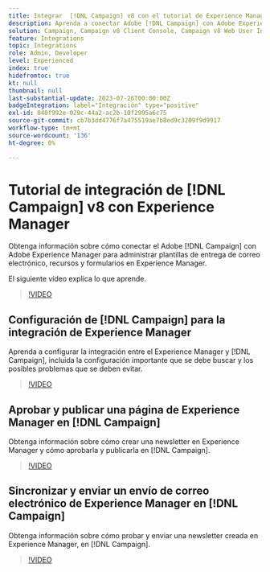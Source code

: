 ```yaml
---
title: Integrar  [!DNL Campaign] v8 con el tutorial de Experience Manager
description: Aprenda a conectar Adobe [!DNL Campaign] con Adobe Experience Manager para administrar plantillas de entrega de correo electrónico, recursos y formularios en Experience Manager.
solution: Campaign, Campaign v8 Client Console, Campaign v8 Web User Interface, Experience Manager
feature: Integrations
topic: Integrations
role: Admin, Developer
level: Experienced
index: true
hidefromtoc: true
kt: null
thumbnail: null
last-substantial-update: 2023-07-26T00:00:00Z
badgeIntegration: label="Integración" type="positive"
exl-id: 040f992e-029c-44a2-ac2b-10f2995a6c75
source-git-commit: cb7b3dd4776f7a475519ae7b8ed9c3209f9d9917
workflow-type: tm+mt
source-wordcount: '136'
ht-degree: 0%

---
```


# Tutorial de integración de [!DNL Campaign] v8 con Experience Manager

Obtenga información sobre cómo conectar el Adobe [!DNL Campaign] con Adobe Experience Manager para administrar plantillas de entrega de correo electrónico, recursos y formularios en Experience Manager.

El siguiente vídeo explica lo que aprende.

>[!VIDEO](https://video.tv.adobe.com/v/344272?quality=12&learn=on&captions=spa)

## Configuración de [!DNL Campaign] para la integración de Experience Manager

Aprenda a configurar la integración entre el Experience Manager y [!DNL Campaign], incluida la configuración importante que se debe buscar y los posibles problemas que se deben evitar.

>[!VIDEO](https://video.tv.adobe.com/v/3445899?quality=12&learn=on&captions=spa)

## Aprobar y publicar una página de Experience Manager en [!DNL Campaign]

Obtenga información sobre cómo crear una newsletter en Experience Manager y cómo aprobarla y publicarla en [!DNL Campaign].

>[!VIDEO](https://video.tv.adobe.com/v/3447574?quality=12&learn=on&captions=spa)

## Sincronizar y enviar un envío de correo electrónico de Experience Manager en [!DNL Campaign]

Obtenga información sobre cómo probar y enviar una newsletter creada en Experience Manager, en [!DNL Campaign].

>[!VIDEO](https://video.tv.adobe.com/v/3444751?quality=12&learn=on&captions=spa)
